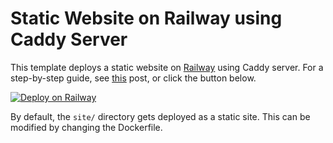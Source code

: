 # Static Website on Railway using Caddy Server
This template deploys a static website on [Railway](https://railway.app/?referralCode=alphasec) using Caddy server. For a step-by-step guide, see [this](https://alphasec.io/how-to-deploy-a-static-website-with-caddy-on-railway/) post, or click the button below.

[![Deploy on Railway](https://railway.app/button.svg)](https://railway.app/new/template/TETV8z?referralCode=alphasec)

By default, the `site/` directory gets deployed as a static site. This can be modified by changing the Dockerfile.
